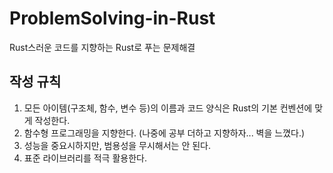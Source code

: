 # ProblemSolving-in-Rust

Rust스러운 코드를 지향하는 Rust로 푸는 문제해결


## 작성 규칙

1. 모든 아이템(구조체, 함수, 변수 등)의 이름과 코드 양식은 Rust의 기본 컨벤션에 맞게 작성한다.
2. 함수형 프로그래밍을 지향한다. (나중에 공부 더하고 지향하자... 벽을 느꼈다.)
3. 성능을 중요시하지만, 범용성을 무시해서는 안 된다.
4. 표준 라이브러리를 적극 활용한다.
